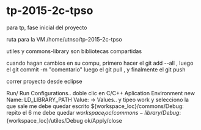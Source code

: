# tp-2015-2c-tpso
para tp, fase inicial del proyecto

ruta para la VM  /home/utnso/tp-2015-2c-tpso

utiles y commons-library son bibliotecas compartidas


cuando hagan cambios en su compu, primero hacer el git add --all , luego el git commit -m "comentario"
luego el git pull , y finalmente el git push

correr proyecto desde eclipse

Run/ Run Configurations..
doble clic en C/C++ Aplication
Environment
new
Name: LD_LIBRARY_PATH
Value:       -> Values.. y tipeo work y selecciono la que sale
me debe quedar escrito  ${workspace_loc}/commons/Debug:
repito el 6
me debe quedar   ${workspace_loc}/commons-library/Debug:${workspace_loc}/utiles/Debug
ok/Apply/close

